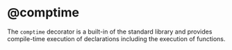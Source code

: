# @comptime

The `comptime` decorator is a built-in of the standard library and provides compile-time execution of declarations including the execution of functions.
